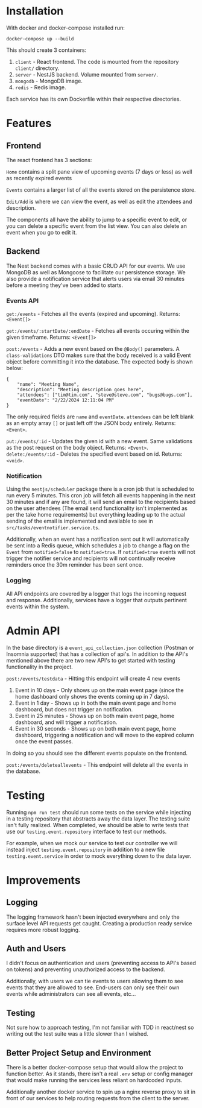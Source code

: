 # Installation

With docker and docker-compose installed run:

`docker-compose up --build`

This should create 3 containers:

1. `client` - React frontend. The code is mounted from the repository `client/` directory.
2. `server` - NestJS backend. Volume mounted from `server/`.
3. `mongodb` - MongoDB image.
4. `redis` - Redis image.

Each service has its own Dockerfile within their respective directories.

# Features

## Frontend

The react frontend has 3 sections:

`Home` contains a split pane view of upcoming events (7 days or less) as well as recently expired events

`Events` contains a larger list of all the events stored on the persistence store.

`Edit/Add` is where we can view the event, as well as edit the attendees and description.

The components all have the ability to jump to a specific event to edit, or you can delete a specific event from the list view. You can also delete an event when you go to edit it.

## Backend

The Nest backend comes with a basic CRUD API for our events. We use MongoDB as well as Mongoose to facilitate our persistence storage. We also provide a notification service that alerts users via email 30 minutes before a meeting they've been added to starts.

### Events API

`get:/events` - Fetches all the events (expired and upcoming). Returns: `<Event[]>`

`get:/events/:startDate/:endDate` - Fetches all events occuring within the given timeframe. Returns: `<Event[]>`

`post:/events` - Adds a new event based on the `@Body()` parameters. A `class-validations` DTO makes sure that the body received is a valid Event object before committing it into the database. The expected body is shown below:

```
{
	"name": "Meeting Name",
	"description": "Meeting description goes here",
	"attendees": ["tim@tim.com", "steve@steve.com", "bugs@bugs.com"], 
	"eventDate": "2/22/2024 12:11:04 PM"
}
```

The only required fields are `name` and `eventDate`. `attendees` can be left blank as an empty array `[]` or just left off the JSON body entirely. Returns: `<Event>`.

`put:/events/:id` - Updates the given id with a new event. Same validations as the post request on the body object. Returns: `<Event>`.
`delete:/events/:id` - Deletes the specified event based on id. Returns: `<void>`.

### Notification

Using the `nestjs/scheduler` package there is a cron job that is scheduled to run every 5 minutes. This cron job will fetch all events happening in the next 30 minutes and if any are found, it will send an email to the recipients based on the user attendees (The email send functionality isn't implemented as per the take home requirements) but everything leading up to the actual sending of the email is implemented and available to see in `src/tasks/eventnotifier.service.ts`.

Additionally, when an event has a notification sent out it will automatically be sent into a Redis queue, which schedules a job to change a flag on the `Event` from `notified=false` to `notified=true`. If `notified=true` events will not trigger the notifier service and recipients will not continually receive reminders once the 30m reminder has been sent once.

### Logging

All API endpoints are covered by a logger that logs the incoming request and response. Additionally, services have a logger that outputs pertinent events within the system.

# Admin API

In the base directory is a `event_api_collection.json` collection (Postman or Insomnia supported) that has a collection of api's. In addition to the API's mentioned above there are two new API's to get started with testing functionality in the project.

`post:/events/testdata` - Hitting this endpoint will create 4 new events

1. Event in 10 days - Only shows up on the main event page (since the home dashboard only shows the events coming up in 7 days).
2. Event in 1 day - Shows up in both the main event page and home dashboard, but does not trigger an notification.
3. Event in 25 minutes - Shows up on both main event page, home dashboard, and will trigger a notification.
4. Event in 30 seconds - Shows up on both main event page, home dashboard, triggering a notification and will move to the expired column once the event passes.

In doing so you should see the different events populate on the frontend.

`post:/events/deleteallevents` - This endpoint will delete all the events in the database. 

# Testing

Running `npm run test` should run some tests on the service while injecting in a testing repository that abstracts away the data layer. The testing suite isn't fully realized. When completed, we should be able to write tests that use our `testing.event.repository` interface to test our methods.

For example, when we mock our service to test our controller we will instead inject `testing.event.repository` in addition to a new file `testing.event.service` in order to mock everything down to the data layer.

# Improvements

## Logging

The logging framework hasn't been injected everywhere and only the surface level API requests get caught. Creating a production ready service requires more robust logging.

## Auth and Users

I didn't focus on authentication and users (preventing access to API's based on tokens) and preventing unauthorized access to the backend.

Additionally, with users we can tie events to users allowing them to see events that they are allowed to see. End-users can only see their own events while administrators can see all events, etc...

## Testing

Not sure how to approach testing, I'm not familiar with TDD in react/nest so writing out the test suite was a little slower than I wished. 

## Better Project Setup and Environment

There is a better docker-compose setup that would allow the project to function better. As it stands, there isn't a real `.env` setup or config manager that would make running the services less reliant on hardcoded inputs. 

Additionally another docker service to spin up a nginx reverse proxy to sit in front of our services to help routing requests from the client to the server. 
